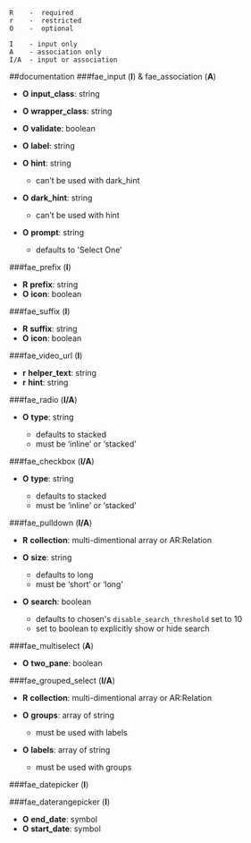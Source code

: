 

```
R    -  required
r    -  restricted
O    -  optional
```

```
I    - input only
A    - association only
I/A  - input or association
```


##documentation
###fae_input (**I**) & fae_association (**A**)
* **O**  __input_class__: string

* **O**  __wrapper_class__: string

* **O**  __validate__: boolean

* **O**  __label__: string

* **O**  __hint__: string
    + can’t be used with dark_hint

* **O**  __dark_hint__: string
    + can’t be used with hint

* **O**  __prompt__: string
    + defaults to 'Select One’



###fae_prefix (**I**)

* **R**  __prefix__: string
* **O**  __icon__: boolean



###fae_suffix (**I**)

* **R**  __suffix__: string
* **O**  __icon__: boolean


###fae_video_url (**I**)

* **r**  __helper_text__: string
* **r**  __hint__: string


###fae_radio (**I/A**)

* **O**  __type__: string

    + defaults to stacked
    + must be ‘inline’ or ‘stacked’



###fae_checkbox (**I/A**)

* **O**  __type__: string

    + defaults to stacked
    + must be ‘inline’ or ‘stacked’



###fae_pulldown (**I/A**)

* **R**  __collection__: multi-dimentional array or AR:Relation
* **O**  __size__: string

    + defaults to long
    + must be ‘short’ or ‘long’

* **O**  __search__: boolean

    + defaults to chosen's `disable_search_threshold` set to 10
    + set to boolean to explicitly show or hide search


###fae_multiselect (**A**)

* **O**  __two_pane__: boolean


###fae_grouped_select (**I/A**)

* **R**  __collection__: multi-dimentional array or AR:Relation
* **O**  __groups__: array of string

    + must be used with labels

* **O**  __labels__: array of string

    + must be used with groups




###fae_datepicker (**I**)

###fae_daterangepicker (**I**)

* **O**  __end_date__: symbol
* **O**  __start_date__: symbol


